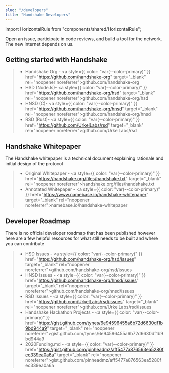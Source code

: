 ```yaml
---
slug: "/developers"
title: "Handshake Developers"
---
```


<!-- Component Imports -->
import HorizontalRule from "components/shared/HorizontalRule";

Open an issue, participate in code reviews, and build a tool for the network. The new internet depends on us.

<HorizontalRule borderWidth={2} />

## Getting started with Handshake

 > * Handshake Org - <a style={{ color: "var(--color-primary)" }} href="https://github.com/handshake-org" target="_blank" rel="noopener noreferrer">github.com/handshake-org</a>
 > * HSD (NodeJs)- <a style={{ color: "var(--color-primary)" }} href="https://github.com/handshake-org/hsd" target="_blank" rel="noopener noreferrer">github.com/handshake-org/hsd</a>
 > * HNSD (C)- <a style={{ color: "var(--color-primary)" }} href="https://github.com/handshake-org/hnsd" target="_blank" rel="noopener noreferrer">github.com/handshake-org/hnsd</a>
 > * RSD (Rust)- <a style={{ color: "var(--color-primary)" }} href="https://github.com/UrkelLabs/rsd" target="_blank" rel="noopener noreferrer">github.com/UrkelLabs/rsd</a>

<HorizontalRule />

## Handshake Whitepaper

The Handshake whitepaper is a technical document explaining rationale and initial design of the protocol

 > * Original Whitepaper - <a style={{ color: "var(--color-primary)" }} href="https://handshake.org/files/handshake.txt" target="_blank" rel="noopener noreferrer">handshake.org/files/handshake.txt</a>
 > * Annotated Whitepaper - <a style={{ color: "var(--color-primary)" }} href="https://www.namebase.io/handshake-whitepaper" target="_blank" rel="noopener noreferrer">namebase.io/handshake-whitepaper</a>


<HorizontalRule />

## Developer Roadmap

There is no official developer roadmap that has been published however here are a few helpful resources for what still needs to be built and where you can contribute

  > * HSD Issues - <a style={{ color: "var(--color-primary)" }} href="https://github.com/handshake-org/hsd/issues" target="_blank" rel="noopener noreferrer">github.com/handshake-org/hsd/issues</a>
  > * HNSD Issues - <a style={{ color: "var(--color-primary)" }} href="https://github.com/handshake-org/hnsd/issues" target="_blank" rel="noopener noreferrer">github.com/handshake-org/hnsd/issues</a>
  > * RSD Issues - <a style={{ color: "var(--color-primary)" }} href="https://github.com/UrkelLabs/rsd/issues" target="_blank" rel="noopener noreferrer">github.com/UrkelLabs/rsd/issues</a>
  > * Handshake Hackathon Projects - <a style={{ color: "var(--color-primary)" }} href="https://gist.github.com/tynes/6e94596455a6b72d6630df1b9bd944a9" target="_blank" rel="noopener noreferrer">gist.github.com/tynes/6e94596455a6b72d6630df1b9bd944a9</a>
  > * 2020Funding.md - <a style={{ color: "var(--color-primary)" }} href="https://gist.github.com/pinheadmz/aff5477a876563ea5280fec339ea0a6a" target="_blank" rel="noopener noreferrer">gist.github.com/pinheadmz/aff5477a876563ea5280fec339ea0a6a</a>
